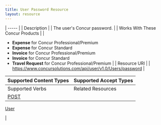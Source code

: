 ```yaml
---
title: User Password Resource 
layout: resource
---
```






| ----- |
|  Description |
|  The user's Concur password. |
|  Works With These Concur Products |
|

* **Expense** for Concur Professional/Premium
* **Expense** for Concur Standard
* **Invoice** for Concur Professional/Premium
* **Invoice** for Concur Standard
* **Travel Request** for Concur Professional/Premium
 |
|  Resource URI |
|  https://www.concursolutions.com/api/user/v1.0/Users/password |

| Supported Content Types | Supported Accept Types |
| ----------------------- | ---------------------- |
| Supported Verbs         | Related Resources      |
| [POST][1]               |

[User][2]

 |

  


[1]: https://developer.concur.com/users/user-password-resource/user-password-resource-post
[2]: https://developer.concur.com/users/users-resource

